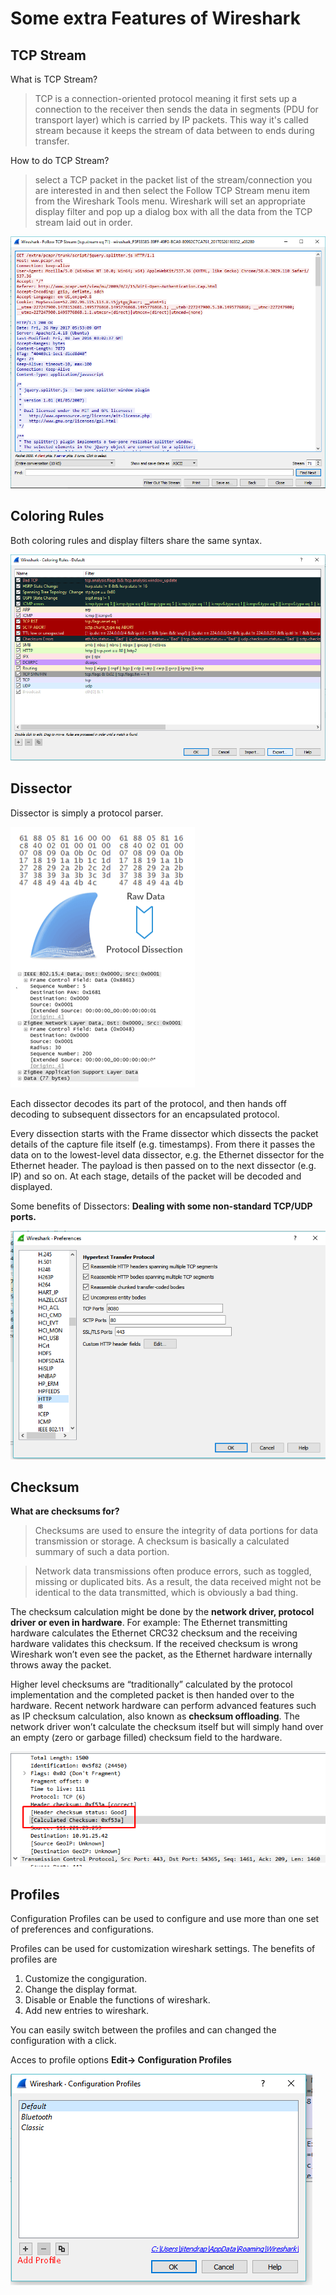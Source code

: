 # Some extra Features of Wireshark

## TCP Stream

What is TCP Stream?
> TCP is a connection-oriented protocol meaning it first sets up a connection to the receiver then sends the data in segments   (PDU for transport layer) which is carried by IP packets. This way it's called stream because it keeps the stream of data     between to ends during transfer.

How to do TCP Stream?
> select a TCP packet in the packet list of the stream/connection you are interested in and then select the Follow TCP Stream   menu item from the Wireshark Tools menu. Wireshark will set an appropriate display filter and pop up a dialog box with all     the data from the TCP stream laid out in order.

![TCPstr](images/tcpstr.png)

## Coloring Rules
Both coloring rules and display filters share the same syntax.

![coloring](images/coloring.png)

## Dissector 

Dissector is simply a protocol parser. 

![disect](images/dissect.png)

Each dissector decodes its part of the protocol, and then hands off decoding to subsequent dissectors for an encapsulated protocol.

Every dissection starts with the Frame dissector which dissects the packet details of the capture file itself (e.g. timestamps). From there it passes the data on to the lowest-level data dissector, e.g. the Ethernet dissector for the Ethernet header. The payload is then passed on to the next dissector (e.g. IP) and so on. At each stage, details of the packet will be decoded and displayed.

Some benefits of Dissectors:
**Dealing with some non-standard TCP/UDP ports.**

![hdisect](images/httpdissect.png)

## Checksum

**What are checksums for?**
>Checksums are used to ensure the integrity of data portions for data transmission or storage. A checksum is basically a calculated summary of such a data portion.

>Network data transmissions often produce errors, such as toggled, missing or duplicated bits. As a result, the data received might not be identical to the data transmitted, which is obviously a bad thing.

The checksum calculation might be done by the **network driver, protocol driver or even in hardware**.
For example: The Ethernet transmitting hardware calculates the Ethernet CRC32 checksum and the receiving hardware validates this checksum. If the received checksum is wrong Wireshark won’t even see the packet, as the Ethernet hardware internally throws away the packet.

Higher level checksums are “traditionally” calculated by the protocol implementation and the completed packet is then handed over to the hardware.
Recent network hardware can perform advanced features such as IP checksum calculation, also known as **checksum offloading**. The network driver won’t calculate the checksum itself but will simply hand over an empty (zero or garbage filled) checksum field to the hardware.

![checksum](images/checksum.png)

## Profiles

Configuration Profiles can be used to configure and use more than one set of preferences and configurations.

Profiles can be used for customization wireshark settings.
The benefits of profiles are
1. Customize the congiguration.
2. Change the display format.
3. Disable or Enable the functions of wireshark.
4. Add new entries to wireshark.

You can easily switch between the profiles and can changed the configuration with a click.

Acces to profile options 
**Edit-> Configuration Profiles**

![prof](images/profile.png)
